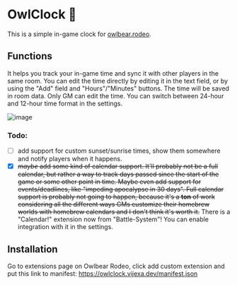 # OwlClock 🦉

This is a simple in-game clock for [owlbear.rodeo](https://owlbear.rodeo). 

## Functions

It helps you track your in-game time and sync it with other players in the same room. You can edit the time directly by editing it in the text field, or by using the "Add" field and "Hours"/"Minutes" buttons. The time will be saved in room data. Only GM can edit the time. You can switch between 24-hour and 12-hour time format in the settings.

![image](https://github.com/vijexa/owlclock/assets/19194722/14734699-3e6a-4c49-b4b0-d55c98a9d01e)

### Todo:

- [ ] add support for custom sunset/sunrise times, show them somewhere and notify players when it happens.
- [x] ~~<em>maybe</em> add some kind of calendar support. It'll probably not be a full calendar, but rather a way to track days passed since the start of the game or some other point in time. Maybe even add support for events/deadlines, like "impeding apocalypse in 30 days". Full calendar support is probably not going to happen, because it's a **ton** of work considering all the different ways GMs customize their homebrew worlds with homebrew calendars and I don't think it's worth it.~~ There is a "Calendar!" extension now from "Battle-System"! You can enable integration with it in the settings.

## Installation 

Go to extensions page on Owlbear Rodeo, click add custom extension and put this link to manifest:
https://owlclock.vijexa.dev/manifest.json
